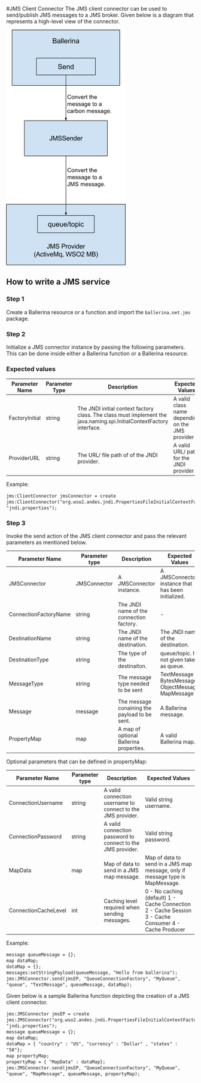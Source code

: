 #JMS Client Connector
The JMS client connector can be used to send/publish JMS messages to a JMS broker. Given below is a diagram that represents a high-level view of the connector.

![JMS_Client_Connector](../images/jms_client_connector.png)

## How to write a JMS service
### Step 1
Create a Ballerina resource or a function and import the `ballerina.net.jms` package.

### Step 2
Initialize a JMS connector instance by passing the following parameters. This can be done inside either a Ballerina function or a Ballerina resource.

### Expected values

Parameter Name | Parameter Type | Description | Expected Values
---------- | ------------- | ----- | --------
FactoryInitial | string | The JNDI initial context factory class. The class must implement the java.naming.spi.InitialContextFactory interface. | A valid class name depending on the JMS provider
ProviderURL | string | The URL/ file path of  of the JNDI provider. | A valid URL/ path for the JNDI provider

Example:

```
jms:ClientConnector jmsConnector = create jms:ClientConnector("org.wso2.andes.jndi.PropertiesFileInitialContextFactory", "jndi.properties");
```
### Step 3
Invoke the send action of the JMS client connector and pass the relevant parameters as mentioned below.

Parameter Name | Parameter type | Description | Expected Values
------------ | ------------- | ----------- | -------------
JMSConnector | JMSConnector | A JMSConnector instance. | A JMSConnector instance that has been initialized.
ConnectionFactoryName | string | The JNDI name of the connection factory. | -
DestinationName | string | The JNDI name of the destination. | The JNDI name of the destination.
DestinationType | string | The type of the destinaiton. | queue/topic. If not given taken as queue.
MessageType | string | The message type needed to be sent | TextMessage<br>BytesMessage<br>ObjectMessage<br>MapMessage
Message | message | The message conaining the payload to be sent. | A Ballerina message.
PropertyMap | map | A map of optional Ballerina properties. | A valid Ballerina map.

Optional parameters that can be defined in propertyMap:

Parameter Name | Parameter type | Description | Expected Values
------------- | ------------------- | ---------------- | ---------------
ConnectionUsername | string | A valid connection username to connect to the JMS provider. | Valid string username.
ConnectionPassword | string | A valid connection password to connect to the JMS provider. | Valid string password.
MapData | map | Map of data to send in a JMS map message. | Map of data to send in a JMS map message, only if message type is MapMessage.
ConnectionCacheLevel | int | Caching level required when sending messages. | 0 - No caching (default) 1 - Cache Connection 2 - Cache Session 3 - Cache Consumer 4 - Cache Producer


Example:

```
message queueMessage = {};
map dataMap;
dataMap = {};
messages:setStringPayload(queueMessage, "Hello from ballerina");
jms:JMSConnector.send(jmsEP, "QueueConnectionFactory", "MyQueue", "queue", "TextMessage", queueMessage, dataMap);
```

Given below is a sample Ballerina function depicting the creation of a JMS client connector.
```
jms:JMSConnector jmsEP = create jms:JMSConnector("org.wso2.andes.jndi.PropertiesFileInitialContextFactory", "jndi.properties");
message queueMessage = {};
map dataMap;
dataMap = { "country" : "US", "currency" : "Dollar" , "states" : "50"};
map propertyMap;
propertyMap = { "MapData" : dataMap};
jms:JMSConnector.send(jmsEP, "QueueConnectionFactory", "MyQueue", "queue", "MapMessage", queueMessage, propertyMap);
```
